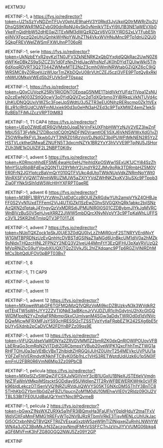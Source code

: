 #EXTM3U

#EXTINF:-1, a
https://fvs.io/redirector?token=U21sSzYyNDZmTFUyV0phUE9haHV3Y0Rkd3JyUkplQ0trMWRrZlo2UDhsQS9KWkR1MGZybG90dnRpNU4vSk0vNmlkVTEyYi9IU1B3NE1aWEVXb0VkelFnQjdHbW52dHE0ajZlTExMM3dWQzRZQzV6VG1XYlRDS2xLVTFubE5hejlNVXFpczQ2eUhUQnhkWHNoYWJhZTN4VkxWVHNuMnc9PTp1dnU2QU05QkpFREVWelZWSmFXWUhnPT06oRI

#EXTINF:-1, serie
https://fvs.io/redirector?token=UkNzbEYxR2gvKzlTN0JFV3ZkNENRK2xQbDYxdjdQQkRac2UwN0Z6dWFKeDBkZS9aSjZCZ3V1d0FzNnZHdlJacWhsNzFJK0hDYjdTQUlwWkI5Tjh6dXpqRDVRT3Q2T044ZWMwMTE2NzZ3cmh0WmlNRWtabGZjQXZ6cC9iQWRSMC8yZ0RoeVJzWUprTmZKbDQvU08rVUtCZEJ5czl3VFE9PTptQy8xRklnNWU0MkpVWEdSb2FUVk5nPT0spaz

#EXTINF:-1, 
https://fvs.io/redirector?token=Q0xCUVozK25RV1RIODNTOEpqaG5NME1TbldlVktYUFdzTlVpa1ZsNUp2czEwN003ZStIQ0cwV3o0YjdQQVZvc2dTdXQrbmo3YjBlRkpLVkNTUVd4cUhKUDNQQUxiVWZ5c3FoejJpSWdtU3J5ZTR3eEU0NjhzRERscmp0Zk1tVExBLzR1clRtSUdCUWFmNUxiek90d3o0eHN3aHZEd3c9PTpXMWZ4emZ1ek5jRzBEbTFiMjJZczVRPT0tM83

#EXTINF:-1, T1 CAP4
https://fvs.io/redirector?token=UEp0ZWdEdER6QVMzb0JqaENrVnFkUXFhbHlWYzNJV2VEZ3lwZnFMbU5ST3FyMkZ1ZDBocldCQ0tQNDFlNDVramtIOE1iSXJ6VkN5WWxXdG1vZlZ5OWRwRkFVL3kwb0JYT3NRZ01iRzVqVDJNdGZ3bjlPUWFtMkNEN285YzZHSTVLcktheGMwaEZNUFN5T3dxcmNZYk1BR2YxY3hVVVE9PTpjNU5JSHorZUh3ME1kOUljZlF2L2NBPT0Kj9v

#EXTINF:-1, advent 5
https://fvs.io/redirector?token=K0RmcnhhdEFSME4waHc0eHJYejhIdXpOSWw1SExUK1JCYi84SzZhMmY5UzRIdjBFdEw2Q0NTU29YMnY2UndYR2ZJMy9oRjk3TDRmbHZ5M0VER0FrN2JGYlptczBaVmQrY010QTFVUkc4dUtqTWtkNUpVdkZNRmNqYWt0WnRXSFVVQWlTWmhWRUZMUW5aZXlYYVdZWHNKZkxKV3luSXc9PTppb3Zia0FYNk5tSlh1dW5WcHlHYXFRPT0aeRE

#EXTINF:-1, advent 6
https://fvs.io/redirector?token=M3BFL1BRYUYzWmZUdDdCczBOUEZkRGdwYUh2ampVYkZ4OHBJeFF0S2VyN1UxdTFFeml2VjJ4UTlGZkI1SzEwZGhvSlVGQXhQRk1abkc2bjlSNzAzQXN2d1ptakJ4YngyQzVxMDRSdjJPMUNlR0l0S01CZDBybmJIYkJqMVRCWnBIVzBuS0V5eHJveXRRZ2JlWW5mbDQrcXNyNVpVY3c9PTpKaWhLUFFSc3V1L25KR2h6TmlqQTV3PT01TJX


#EXTINF:-1, advent 7
https://fvs.io/redirector?token=NUpTQXZock1qSkJ0UjE3Z0dQU0IvLzZhMjR0cnF2STNRYVErdjNyYW1GMTBPRDNzUzEvQnhHcDVBSTdGSlNaZ1laNGd6UnBkcUM1dlV0a2hMZk9sNldxTHQzcHlNL2FPN2Y2NEQ3V2lveU44MmFtY3EzQlFHU3pXaVRVUzQ2MVpRNjZlcG9uYVgybXlUQXlTQzZ0VkJ5L2hlZXdqanc9PTp6RGZjVlNlRDhMMCs3bitQdUFOV0pBPT03Bv7

#EXTINF:-1, 8


#EXTINF:-1, T1 CAP9



#EXTINF:-1, advent 10



#EXTINF:-1, advent 11



#EXTINF:-1, advent 12
https://fvs.io/redirector?token=MXoweWtabGF6TGFMQjMzQ1VQRzVqMi9kcDZBUzkyN3k3WVdkR2ptTEt4TW5sWHJYY2ZZVTI0NkE3alBKcnJrVVJDZUR1clhGdytnU2hXcGtGQWlDM1ppN2YyZndjaFRNbmpjSkxCUmlvanM4SGw3aDdvTWROd0d1dVNVcDQwMjcwNFRXMFJsYS93cHRESSt2cTZSSTVqYytIaFRqbEZ1K242SXg6bE5rbUYySXdnb2pCaDVCM2FDYnBPZz09qs9E

#EXTINF:-1, advent 13
https://fvs.io/redirector?token=VjFUQUdseVlaWDNYa2ZRVDVMM1Z2bmRZK0dxQnRIOWlPOUovVFBLbERraGo3cmRqN2VITDdtZGRCbmpsYVBub20veWlPK1QxcFhhTmZTWG1aRHFTOHJ0a3piVEtBcVBxT2hIbldtZHRGQjlJUHZ0UjhrT254MEVkcUVPUU1aY0FZeFhIVERmdytKNkhFTC8yK0l5b1hLc1VHS3RETWptdUdiUzk6U1p5N0lFemFnU2FBR0R6VmN6Mlp3Zz09PbCB


#EXTINF:-1, pelicula
https://fvs.io/redirector?token=MXlqSlZvSWQwZjFCSXJxNGlIVmY3clB1UGxIU1BNeXJSTEtIeVVmdnNtZ1FaWnVtMkpiMStscktSODdlay95UWdIenZ1T2RvWFBEWERKWHk0cVFlRk96bldLekczOTlSenVVQ1NRZURVdjJiQWVYS05KTGNXcDM5STh1Y3BnTC85THhKbGZYbm1IbGdZeFBZU1pucnZoM1M0dU10MEhwVlE0V2RIdz09OlJ2VTBLS3BtTFE0UUdBaUQrYmtYNnc9PQvmeB


#EXTINF:-1, pelicula 2
https://fvs.io/redirector?token=bGwxZ1NsWXZURXk5a1hFR3lBQmxHa3FaUFIyY0pldHduY2tnaTFxVWdVOXFqMmFMMG1tREFvWTg2NVBJRzRTbmlVRkE3TisyMENLcUhIUkJacGl5OCtxbnNhQTBVQXFTRjlZVEsxaGxzbW5zeW9hTlZINjgxejZuRnhLNWhYWWN4a3JOZ3BqMkJrN3ZaczgvNmdFMHVSSFFCTnJzVnJIYVVUMG06bkg4aGF6MVFmK3hFZG80OGQ2NWJ5Zz09Y2GP


#EXTINF





